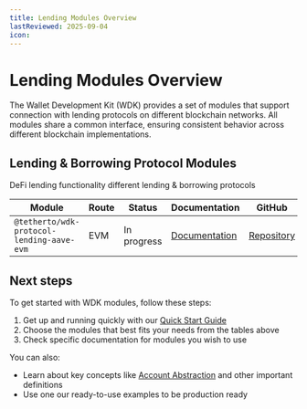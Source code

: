 ```yaml
---
title: Lending Modules Overview
lastReviewed: 2025-09-04
icon:
---
```


# Lending Modules Overview

The Wallet Development Kit (WDK) provides a set of modules that support connection with lending protocols on different blockchain networks. All modules share a common interface, ensuring consistent behavior across different blockchain implementations.

## Lending & Borrowing Protocol Modules

DeFi lending functionality different lending & borrowing protocols

| Module | Route | Status | Documentation | GitHub |
|--------|-------|--------|---------------|---------|
| `@tetherto/wdk-protocol-lending-aave-evm` | EVM | In progress | [Documentation](./wdk-protocol-lending-aave-evm/overview.md)  | [Repository](https://github.com/tetherto/wdk-protocol-lending-aave-evm) |


## Next steps

To get started with WDK modules, follow these steps:

1. Get up and running quickly with our [Quick Start Guide](../../getting-started/quick-start.md)
2. Choose the modules that best fits your needs from the tables above 
3. Check specific documentation for modules you wish to use

You can also:

- Learn about key concepts like [Account Abstraction](../../resources/concepts.md) and other important definitions
- Use one our ready-to-use examples to be production ready
